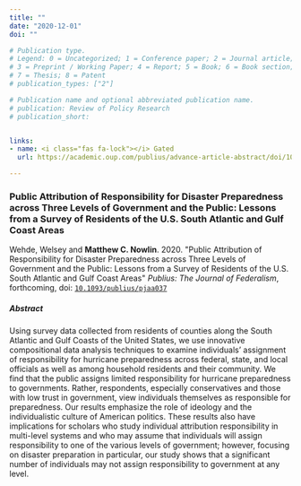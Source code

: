 ```yaml
---
title: ""
date: "2020-12-01"
doi: ""

# Publication type.
# Legend: 0 = Uncategorized; 1 = Conference paper; 2 = Journal article;
# 3 = Preprint / Working Paper; 4 = Report; 5 = Book; 6 = Book section;
# 7 = Thesis; 8 = Patent
# publication_types: ["2"]

# Publication name and optional abbreviated publication name.
# publication: Review of Policy Research
# publication_short: 


links:
- name: <i class="fas fa-lock"></i> Gated
  url: https://academic.oup.com/publius/advance-article-abstract/doi/10.1093/publius/pjaa037/5943216

---
```


### Public Attribution of Responsibility for Disaster Preparedness across Three Levels of Government and the Public: Lessons from a Survey of Residents of the U.S. South Atlantic and Gulf Coast Areas

Wehde, Welsey and **Matthew C. Nowlin**. 2020. "Public Attribution of Responsibility for Disaster Preparedness across Three Levels of Government and the Public: Lessons from a Survey of Residents of the U.S. South Atlantic and Gulf Coast Areas" _Publius: The Journal of Federalism_, forthcoming, doi: <a href="https://doi.org/10.1111/psj.12397" itemprop="url">`10.1093/publius/pjaa037`</span></a> 


##### Abstract 
Using survey data collected from residents of counties along the South Atlantic and Gulf Coasts of the United States, we use innovative compositional data analysis techniques to examine individuals’ assignment of responsibility for hurricane preparedness across federal, state, and local officials as well as among household residents and their community. We find that the public assigns limited responsibility for hurricane preparedness to governments. Rather, respondents, especially conservatives and those with low trust in government, view individuals themselves as responsible for preparedness. Our results emphasize the role of ideology and the individualistic culture of American politics. These results also have implications for scholars who study individual attribution responsibility in multi-level systems and who may assume that individuals will assign responsibility to one of the various levels of government; however, focusing on disaster preparation in particular, our study shows that a significant number of individuals may not assign responsibility to government at any level.



